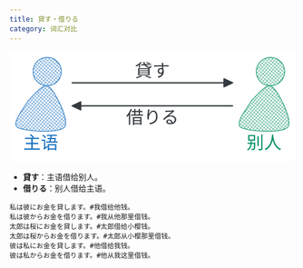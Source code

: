 ```yaml
---
title: 貸す・借りる
category: 词汇对比
---
```


![kasu-kariru](/imgs/japanese-kasu-kariru.svg)

- **貸す**：主语借给别人。
- **借りる**：别人借给主语。

```example
私は彼にお金を貸します。#我借给他钱。
私は彼からお金を借ります。#我从他那里借钱。
太郎は桜にお金を貸します。#太郎借给小樱钱。
太郎は桜からお金を借ります。#太郎从小樱那里借钱。
彼は私にお金を貸します。#他借给我钱。
彼は私からお金を借ります。#他从我这里借钱。
```
